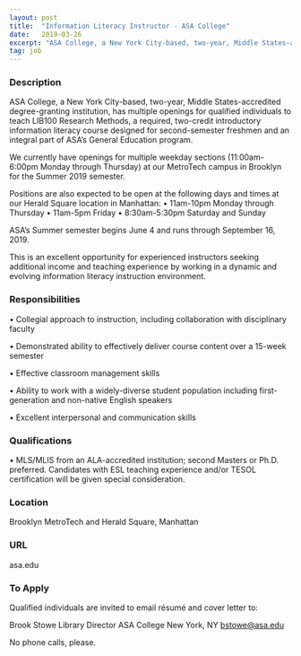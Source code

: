 ```yaml
---
layout: post
title:  "Information Literacy Instructor - ASA College"
date:   2019-03-26
excerpt: "ASA College, a New York City-based, two-year, Middle States-accredited degree-granting institution, has multiple openings for qualified individuals to teach LIB100 Research Methods, a required, two-credit introductory information literacy course designed for second-semester freshmen and an integral part of ASA’s General Education program. We currently have openings for multiple weekday sections..."
tag: job
---
```


### Description   

ASA College, a New York City-based, two-year, Middle States-accredited degree-granting institution, has multiple openings for qualified individuals to teach LIB100 Research Methods, a required, two-credit introductory information literacy course designed for second-semester freshmen and an integral part of ASA’s General Education program. 

We currently have openings for multiple weekday sections (11:00am-6:00pm Monday through Thursday) at our MetroTech campus in Brooklyn for the Summer 2019 semester.

Positions are also expected to be open at the following days and times at our Herald Square location in Manhattan:
•	11am-10pm Monday through Thursday 
•	11am-5pm Friday
•	8:30am-5:30pm Saturday and Sunday 

ASA’s Summer semester begins June 4 and runs through September 16, 2019.

This is an excellent opportunity for experienced instructors seeking additional income and teaching experience by working in a dynamic and evolving information literacy instruction environment.


### Responsibilities   


• 	Collegial approach to instruction, including collaboration with disciplinary faculty

• 	Demonstrated ability to effectively deliver course content over a 15-week semester

• 	Effective classroom management skills

• 	Ability to work with a widely-diverse student population including first-generation and non-native English speakers

• 	Excellent interpersonal and communication skills


### Qualifications   


• 	MLS/MLIS from an ALA-accredited institution; second Masters or Ph.D. preferred. Candidates with ESL teaching experience and/or TESOL certification will be given special consideration.




### Location   

Brooklyn MetroTech and Herald Square, Manhattan


### URL   

asa.edu

### To Apply   

Qualified individuals are invited to email résumé and cover letter to:
 
Brook Stowe
Library Director
ASA College
New York, NY
bstowe@asa.edu

No phone calls, please. 





